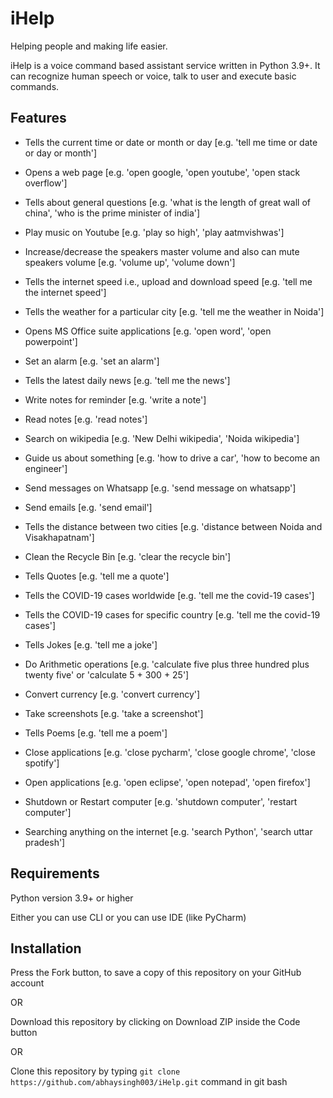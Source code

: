 # iHelp
Helping people and making life easier.

iHelp is a voice command based assistant service written in Python 3.9+. It can recognize human speech or voice, talk to user and execute basic commands.

## Features

* Tells the current time or date or month or day [e.g. 'tell me time or date or day or month']

* Opens a web page [e.g. 'open google, 'open youtube', 'open stack overflow']

* Tells about general questions [e.g. 'what is the length of great wall of china', 'who is the prime minister of india']

* Play music on Youtube [e.g. 'play so high', 'play aatmvishwas']

* Increase/decrease the speakers master volume and also can mute speakers volume [e.g. 'volume up', 'volume down']

* Tells the internet speed i.e., upload and download speed [e.g. 'tell me the internet speed']

* Tells the weather for a particular city [e.g. 'tell me the weather in Noida']

* Opens MS Office suite applications [e.g. 'open word', 'open powerpoint']

* Set an alarm [e.g. 'set an alarm']

* Tells the latest daily news [e.g. 'tell me the news']

* Write notes for reminder [e.g. 'write a note']

* Read notes [e.g. 'read notes']

* Search on wikipedia [e.g. 'New Delhi wikipedia', 'Noida wikipedia']

* Guide us about something [e.g. 'how to drive a car', 'how to become an engineer']

* Send messages on Whatsapp [e.g. 'send message on whatsapp']

* Send emails [e.g. 'send email']

* Tells the distance between two cities [e.g. 'distance between Noida and Visakhapatnam']

* Clean the Recycle Bin [e.g. 'clear the recycle bin']

* Tells Quotes [e.g. 'tell me a quote']

* Tells the COVID-19 cases worldwide [e.g. 'tell me the covid-19 cases']

* Tells the COVID-19 cases for specific country [e.g. 'tell me the covid-19 cases']

* Tells Jokes [e.g. 'tell me a joke']

* Do Arithmetic operations [e.g. 'calculate five plus three hundred plus twenty five' or 'calculate 5 + 300 + 25']

* Convert currency [e.g. 'convert currency']

* Take screenshots [e.g. 'take a screenshot']

* Tells Poems [e.g. 'tell me a poem']

* Close applications [e.g. 'close pycharm', 'close google chrome', 'close spotify']

* Open applications [e.g. 'open eclipse', 'open notepad', 'open firefox']

* Shutdown or Restart computer [e.g. 'shutdown computer', 'restart computer']

* Searching anything on the internet [e.g. 'search Python', 'search uttar pradesh']

## Requirements

Python version 3.9+ or higher

Either you can use CLI or you can use IDE (like PyCharm)

## Installation

Press the Fork button, to save a copy of this repository on your GitHub account

OR 

Download this repository by clicking on Download ZIP inside the Code button 

OR

Clone this repository by typing `git clone https://github.com/abhaysingh003/iHelp.git` command in git bash  

